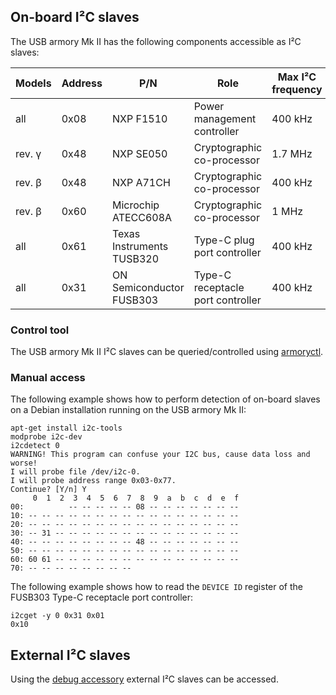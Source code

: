 ## On-board I²C slaves

The USB armory Mk II has the following components accessible as I²C slaves:

| Models | Address | P/N                       | Role                              | Max I²C frequency |
|--------|--------|----------------------------|-----------------------------------|-------------------|
| all    | 0x08    | NXP F1510                 | Power management controller       |           400 kHz |
| rev. γ | 0x48    | NXP SE050                 | Cryptographic co-processor        |           1.7 MHz |
| rev. β | 0x48    | NXP A71CH                 | Cryptographic co-processor        |           400 kHz |
| rev. β | 0x60    | Microchip ATECC608A       | Cryptographic co-processor        |             1 MHz |
| all    | 0x61    | Texas Instruments TUSB320 | Type-C plug port controller       |           400 kHz |
| all    | 0x31    | ON Semiconductor FUSB303  | Type-C receptacle port controller |           400 kHz |

### Control tool

The USB armory Mk II I²C slaves can be queried/controlled using [armoryctl](https://github.com/f-secure-foundry/armoryctl).

### Manual access

The following example shows how to perform detection of on-board slaves on a
Debian installation running on the USB armory Mk II:

```
apt-get install i2c-tools
modprobe i2c-dev
i2cdetect 0
WARNING! This program can confuse your I2C bus, cause data loss and worse!
I will probe file /dev/i2c-0.
I will probe address range 0x03-0x77.
Continue? [Y/n] Y
     0  1  2  3  4  5  6  7  8  9  a  b  c  d  e  f
00:          -- -- -- -- -- 08 -- -- -- -- -- -- --
10: -- -- -- -- -- -- -- -- -- -- -- -- -- -- -- --
20: -- -- -- -- -- -- -- -- -- -- -- -- -- -- -- --
30: -- 31 -- -- -- -- -- -- -- -- -- -- -- -- -- --
40: -- -- -- -- -- -- -- -- 48 -- -- -- -- -- -- --
50: -- -- -- -- -- -- -- -- -- -- -- -- -- -- -- --
60: 60 61 -- -- -- -- -- -- -- -- -- -- -- -- -- --
70: -- -- -- -- -- -- -- --
```

The following example shows how to read the `DEVICE ID` register of the FUSB303
Type-C receptacle port controller:

```
i2cget -y 0 0x31 0x01
0x10
```

## External I²C slaves

Using the [debug accessory](https://github.com/f-secure-foundry/usbarmory/tree/master/hardware/mark-two-debug-accessory)
external I²C slaves can be accessed.
